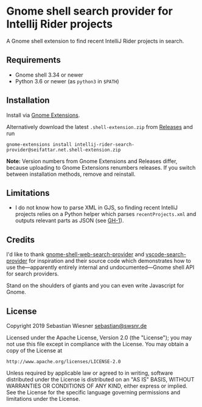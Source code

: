 # Gnome shell search provider for Intellij Rider projects

A Gnome shell extension to find recent IntelliJ Rider projects in search.

## Requirements

- Gnome shell 3.34 or newer
- Python 3.6 or newer (as `python3` in `$PATH`)

## Installation

Install via [Gnome Extensions][gexts].

Alternatively download the latest `.shell-extension.zip` from [Releases] and run

```console
gnome-extensions install intellij-rider-search-provider@seifattar.net.shell-extension.zip
```

**Note:** Version numbers from Gnome Extensions and Releases differ, because
uploading to Gnome Extensions renumbers releases. If you switch between
installation methods, remove and reinstall.

[gexts]: https://extensions.gnome.org/extension/2341/intellij-rider-search-provider/
[releases]: https://github.com/lunaryorn/gnome-intellij-rider-search-provider/releases

## Limitations

- I do not know how to parse XML in GJS, so finding recent IntelliJ projects
  relies on a Python helper which parses `recentProjects.xml` and outputs
  relevant parts as JSON (see [GH-1]).

[gh-1]: https://github.com/lunaryorn/gnome-intellij-rider-search-provider/issues/1

## Credits

I'd like to thank [gnome-shell-web-search-provider][1] and [vscode-search-provider][2]
for inspiration and their source code which demonstrates how to use the—apparently
entirely internal and undocumented—Gnome shell API for search providers.

Stand on the shoulders of giants and you can even write Javascript for Gnome.

[1]: https://github.com/mrakow/gnome-shell-web-search-provider
[2]: https://github.com/jomik/vscode-search-provider

## License

Copyright 2019 Sebastian Wiesner <sebastian@swsnr.de>

Licensed under the Apache License, Version 2.0 (the "License");
you may not use this file except in compliance with the License.
You may obtain a copy of the License at

    http://www.apache.org/licenses/LICENSE-2.0

Unless required by applicable law or agreed to in writing, software
distributed under the License is distributed on an "AS IS" BASIS,
WITHOUT WARRANTIES OR CONDITIONS OF ANY KIND, either express or implied.
See the License for the specific language governing permissions and
limitations under the License.
